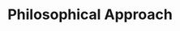 ---
title: "Philosophical Approach"
layout: post
lang: en
lang-ref: 107-approach
section: 1
category: 
  - projects
hero:
  image:
    src: 1.7-tx-heading.jpg
    alt: A photo of a wooden latice filled with blue material.
  standards:
    - users
    - ethics
    - iterate
blocks:
  - type: title
    label: Results and Delivery
  - Many staffing experiments in government begin with broad goals, like reducing time to staff or improving diversity, but few set concrete targets at the start of the project against which all interventions and features are measured. As a result, few of these experiments and initiatives deliver the results they hope to achieve. 
  - Highlighting the value of targets and measurement is one of the many valuable things the Results and Delivery work championed by the Privy Council Office set out to address. We heard them. We’ve built Results and Delivery not only into how we measure our project’s performance, but also into the design of the staffing process itself. (For more on this, take a look at the Impact-Driven Staffing design our team tested with managers.)
  - In the beginning, Talent Cloud set ambitious targets for reducing time to staff and improving diversity and culture fit. The first was measured in time, the second two were measured in qualitative analysis. The first was intended to deliver a new process; the second two were intended to deliver a new methodology that would generate a different outcome. 
  - Once set, we concretely tied these performance objectives directly into the configuration and operations of the platform itself. They were not seen as a separate departmental responsibility. Instead, every form field, every operation on the platform was questioned, user tested and measured against its ability to advance these aims, while complying with all applicable government policies and requirements. 
  - Dozens of experiments were run related to these performance objectives on all elements of a staffing process that could be influenced by Talent Cloud. This included components such as the design of posters, the HR-to-Manager communication relationship, applicant experience and online tools to help with key tasks. (Notably, this did not include elements residing exclusively with authorities outside the influence of both partner departments and Talent Cloud, such as language testing and security screening.) These experiments never met the standard for a Randomized Control Trial - we never had the volume of applicants to do this. So all the results in this report should be read as signals rather than as solutions. Nevertheless, the findings are encouraging, and are consistent with private sector and academic research findings. 
  - type: title
    label: Everyone Wants it Different
  - When we started, it became rapidly apparent that no two HR shops in government did things exactly the same way. Some left managers largely to their own devices, while some ran a full service staffing model. Some pushed pools as the solution, while others expected managers to individually staff positions with very specific merit criteria. Some partners were under the Public Service Employment Act (PSEA), while others had increased flexibility and different processes altogether in key areas. Some departments even had “universal criteria” for every job advertised in their department, regardless of classification, and we carefully built these requirements into the default settings for specific departmental users to keep the process smooth and service-oriented.
  - Because of this variety (which is never going to go away) Talent Cloud was designed as a process that works for a wide variety of HR cultures in small and large departments, inside and outside the PSEA. This was the bar that was set for all features, and something we tested against rigorously. And not all tools are perfect in this regard - many are still in the process of getting upgraded to the model that came from live testing, where we did secondary testing on the things that worked for some but not for others. But in all cases, we found there was a way forward - it just took time, meticulous attention to departmental needs, and perseverance to get to a solution.
  - type: image
    src: 1.7-tx-forest.jpg
    alt: A photo of a lush forest with sun beams breaking through the trees and hitting the forest floor.
    route: section1
  - type: pullquote
    content: It takes all parts of the ecosystem to produce a forest. Water, seed, soil or sun alone is not enough. Only when they are working together can they grow a tree.
  - type: title
    label: Ecosystem Approach 
  - When departments take care of their own mandates, they provide service to citizens that is adequate. When departments collaborate, they provide service to citizens that is better than adequate. But when departments invest in the excellence of other departments, raising the quality of the ecosystem as a whole, that is when they provide service to Canadians that is truly exceptional. Because in doing so, each team, each department, works to achieve more than it could alone, and in turn is accelerated through the knowledge and growth of other teams and departments. 
  - Service components connect as teams connect. When each department looks to the health and strength of the total ecosystem as its primary goal, it is the ecosystem that becomes high functioning and capable of greatness. And for citizens, nothing less than a high-functioning ecosystem in government will serve them well in the digital age.
  - So how does all this relate to Talent Cloud? Because the problems associated with staffing touch more teams across government than you can imagine. Talent Cloud was designed as an experiment to accelerate the talent engine of government, tackling problems at the heart of the ecosystem as interlocking parts of the whole. We looked at the totality of impacts, from the stress and time invested in crafting a poster through to how a hire was doing after a year on the job. We looked at manager procrastination behaviours and IT security considerations in the configuration of designs. We thought about what would waste a single mom’s time on a Friday night, and what keeps a Deputy Minister up on a Saturday night, thinking about unmet skills gaps in the organization. We thought long and deeply about who gets the job and why, and whether some of these reasons needed a rethink if departments are really committed to diversity and inclusion. 
  - Talent Cloud’s progress against reducing time to staff and improving diversity and culture fit in hiring is a direct result of viewing technology, people, operations and policy as part of a seamless ecosystem.  All intended outcomes must be successfully navigated across all barriers and throughout all components. <strong data-h2-font-weight="b(800)" data-h2-font-color="b(purple)">It’s the team’s belief</strong>, based on our research and external data from other models, both domestic and international, <strong data-h2-font-weight="b(800)" data-h2-font-color="b(purple)">that no meaningful progress can be made against these specific performance objectives if the staffing exercise is viewed as a relay race where the baton is passed from authority to authority, rather than as a ecosystem</strong>. If individual actions and processes do not adhere to the concrete performance target that has been agreed to, the process as a whole will not achieve it.
  - Notably, this is not a question of changing any authorities as defined by policy and legislation - it’s a design problem. <strong data-h2-font-weight="b(800)" data-h2-font-color="b(purple)">Government authorities must do more than meet the policy requirements of their mandate. Each must look to the downstream consequences of every choice</strong>, every action, every form field added in an application or process step created. Each design component must interlock seamlessly to serve the intended outcome. It must be tested with real humans, and not be considered complete until the outcome of the testing meets requirements. <strong data-h2-font-weight="b(800)" data-h2-font-color="b(purple)">User testing without changing the product based on results isn’t user testing; it’s pre-training a small handful of people before the product is released.</strong>
---